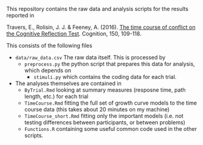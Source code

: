
This repository contains the raw data and analysis scripts for the results reported in

Travers, E., Rolisin, J. J. & Feeney, A. (2016). [The time course of conflict on the Cognitive Reflection Test](http://www.sciencedirect.com/science/article/pii/S0010027716300142). Cognition, 150, 109-118.

This consists of the following files

- `data/raw_data.csv`
  The raw data itself.
  This is processed by 
  - `preprocess.py`
    the python script that prepares this data for analysis, which depends on
    - `stimuli.py`
      which contains the coding data for each trial.
- The analyses themselves are contained in
    - `ByTrial.Rmd`
      looking at summary measures (resposne time, path length, etc.) for each trial
    - `TimeCourse.Rmd`
      fitting the full set of growth curve models to the time course data (this takes about 20 minutes on my machine)
    - `TimeCourse_short.Rmd`
      fitting only the important models (i.e. not testing differences between participants, or between problems)
    - `Functions.R`
      containing some useful common code used in the other scripts.
